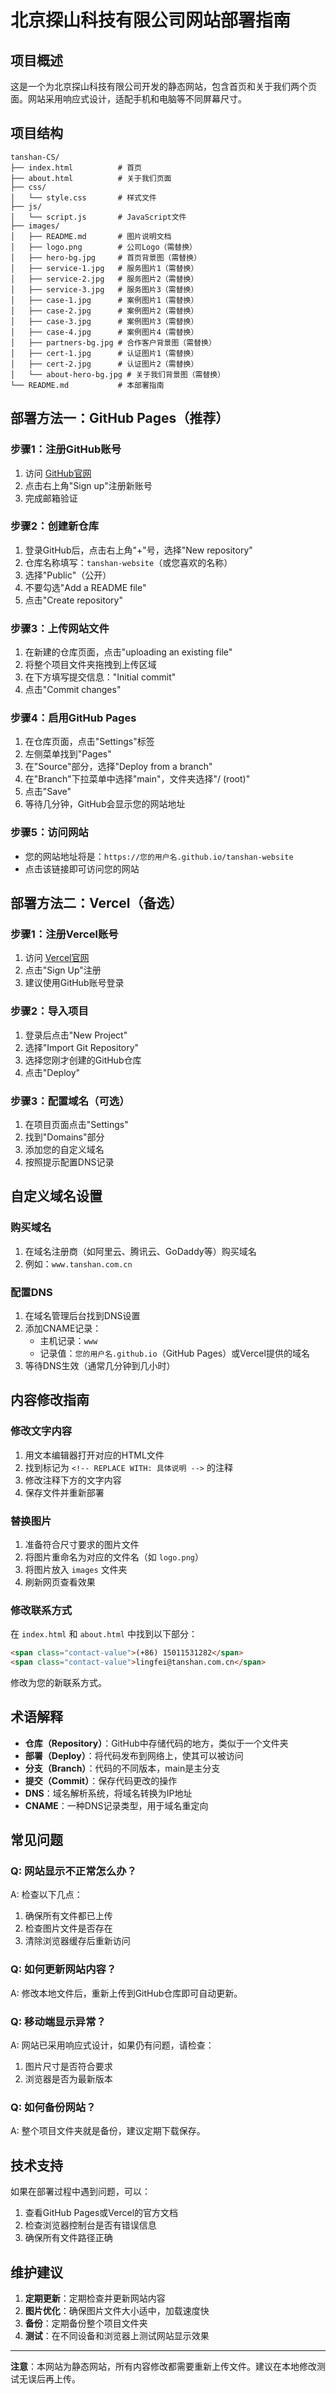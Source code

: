 # 北京探山科技有限公司网站部署指南

## 项目概述

这是一个为北京探山科技有限公司开发的静态网站，包含首页和关于我们两个页面。网站采用响应式设计，适配手机和电脑等不同屏幕尺寸。

## 项目结构

```
tanshan-CS/
├── index.html          # 首页
├── about.html          # 关于我们页面
├── css/
│   └── style.css       # 样式文件
├── js/
│   └── script.js       # JavaScript文件
├── images/
│   ├── README.md       # 图片说明文档
│   ├── logo.png        # 公司Logo（需替换）
│   ├── hero-bg.jpg     # 首页背景图（需替换）
│   ├── service-1.jpg   # 服务图片1（需替换）
│   ├── service-2.jpg   # 服务图片2（需替换）
│   ├── service-3.jpg   # 服务图片3（需替换）
│   ├── case-1.jpg      # 案例图片1（需替换）
│   ├── case-2.jpg      # 案例图片2（需替换）
│   ├── case-3.jpg      # 案例图片3（需替换）
│   ├── case-4.jpg      # 案例图片4（需替换）
│   ├── partners-bg.jpg # 合作客户背景图（需替换）
│   ├── cert-1.jpg      # 认证图片1（需替换）
│   ├── cert-2.jpg      # 认证图片2（需替换）
│   └── about-hero-bg.jpg # 关于我们背景图（需替换）
└── README.md           # 本部署指南
```

## 部署方法一：GitHub Pages（推荐）

### 步骤1：注册GitHub账号
1. 访问 [GitHub官网](https://github.com)
2. 点击右上角"Sign up"注册新账号
3. 完成邮箱验证

### 步骤2：创建新仓库
1. 登录GitHub后，点击右上角"+"号，选择"New repository"
2. 仓库名称填写：`tanshan-website`（或您喜欢的名称）
3. 选择"Public"（公开）
4. 不要勾选"Add a README file"
5. 点击"Create repository"

### 步骤3：上传网站文件
1. 在新建的仓库页面，点击"uploading an existing file"
2. 将整个项目文件夹拖拽到上传区域
3. 在下方填写提交信息："Initial commit"
4. 点击"Commit changes"

### 步骤4：启用GitHub Pages
1. 在仓库页面，点击"Settings"标签
2. 左侧菜单找到"Pages"
3. 在"Source"部分，选择"Deploy from a branch"
4. 在"Branch"下拉菜单中选择"main"，文件夹选择"/ (root)"
5. 点击"Save"
6. 等待几分钟，GitHub会显示您的网站地址

### 步骤5：访问网站
- 您的网站地址将是：`https://您的用户名.github.io/tanshan-website`
- 点击该链接即可访问您的网站

## 部署方法二：Vercel（备选）

### 步骤1：注册Vercel账号
1. 访问 [Vercel官网](https://vercel.com)
2. 点击"Sign Up"注册
3. 建议使用GitHub账号登录

### 步骤2：导入项目
1. 登录后点击"New Project"
2. 选择"Import Git Repository"
3. 选择您刚才创建的GitHub仓库
4. 点击"Deploy"

### 步骤3：配置域名（可选）
1. 在项目页面点击"Settings"
2. 找到"Domains"部分
3. 添加您的自定义域名
4. 按照提示配置DNS记录

## 自定义域名设置

### 购买域名
1. 在域名注册商（如阿里云、腾讯云、GoDaddy等）购买域名
2. 例如：`www.tanshan.com.cn`

### 配置DNS
1. 在域名管理后台找到DNS设置
2. 添加CNAME记录：
   - 主机记录：`www`
   - 记录值：`您的用户名.github.io`（GitHub Pages）或Vercel提供的域名
3. 等待DNS生效（通常几分钟到几小时）

## 内容修改指南

### 修改文字内容
1. 用文本编辑器打开对应的HTML文件
2. 找到标记为 `<!-- REPLACE WITH: 具体说明 -->` 的注释
3. 修改注释下方的文字内容
4. 保存文件并重新部署

### 替换图片
1. 准备符合尺寸要求的图片文件
2. 将图片重命名为对应的文件名（如 `logo.png`）
3. 将图片放入 `images` 文件夹
4. 刷新网页查看效果

### 修改联系方式
在 `index.html` 和 `about.html` 中找到以下部分：
```html
<span class="contact-value">(+86) 15011531282</span>
<span class="contact-value">lingfei@tanshan.com.cn</span>
```
修改为您的新联系方式。

## 术语解释

- **仓库（Repository）**：GitHub中存储代码的地方，类似于一个文件夹
- **部署（Deploy）**：将代码发布到网络上，使其可以被访问
- **分支（Branch）**：代码的不同版本，main是主分支
- **提交（Commit）**：保存代码更改的操作
- **DNS**：域名解析系统，将域名转换为IP地址
- **CNAME**：一种DNS记录类型，用于域名重定向

## 常见问题

### Q: 网站显示不正常怎么办？
A: 检查以下几点：
1. 确保所有文件都已上传
2. 检查图片文件是否存在
3. 清除浏览器缓存后重新访问

### Q: 如何更新网站内容？
A: 修改本地文件后，重新上传到GitHub仓库即可自动更新。

### Q: 移动端显示异常？
A: 网站已采用响应式设计，如果仍有问题，请检查：
1. 图片尺寸是否符合要求
2. 浏览器是否为最新版本

### Q: 如何备份网站？
A: 整个项目文件夹就是备份，建议定期下载保存。

## 技术支持

如果在部署过程中遇到问题，可以：
1. 查看GitHub Pages或Vercel的官方文档
2. 检查浏览器控制台是否有错误信息
3. 确保所有文件路径正确

## 维护建议

1. **定期更新**：定期检查并更新网站内容
2. **图片优化**：确保图片文件大小适中，加载速度快
3. **备份**：定期备份整个项目文件夹
4. **测试**：在不同设备和浏览器上测试网站显示效果

---

**注意**：本网站为静态网站，所有内容修改都需要重新上传文件。建议在本地修改测试无误后再上传。 